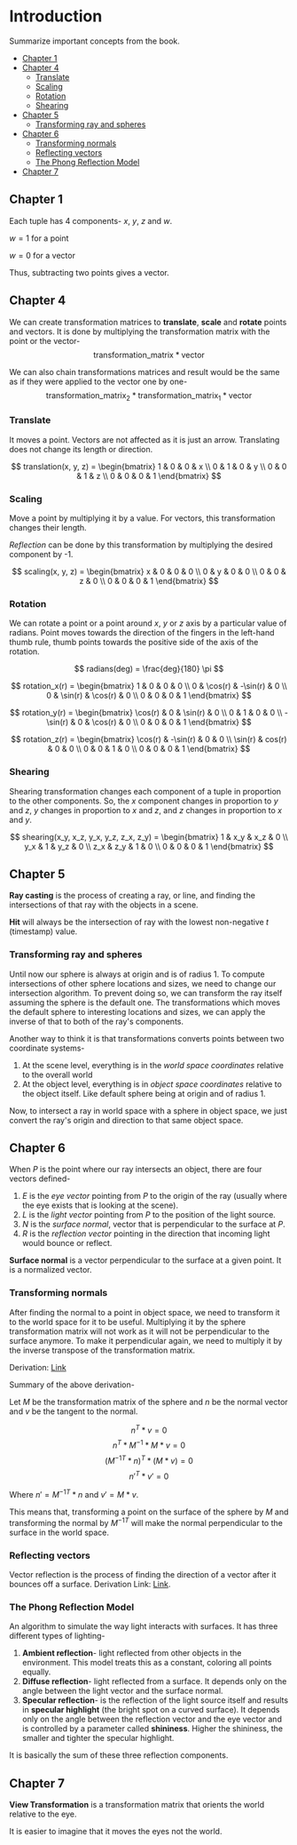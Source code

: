 # Introduction

Summarize important concepts from the book.

<!-- toc -->

- [Chapter 1](#chapter-1)
- [Chapter 4](#chapter-4)
  * [Translate](#translate)
  * [Scaling](#scaling)
  * [Rotation](#rotation)
  * [Shearing](#shearing)
- [Chapter 5](#chapter-5)
  * [Transforming ray and spheres](#transforming-ray-and-spheres)
- [Chapter 6](#chapter-6)
  * [Transforming normals](#transforming-normals)
  * [Reflecting vectors](#reflecting-vectors)
  * [The Phong Reflection Model](#the-phong-reflection-model)
- [Chapter 7](#chapter-7)

<!-- tocstop -->

## Chapter 1

Each tuple has 4 components- *x*, *y*, *z* and *w*.

$w = 1$ for a point

$w = 0$ for a vector

Thus, subtracting two points gives a vector.

## Chapter 4

We can create transformation matrices to **translate**, **scale** and **rotate** points and vectors.
It is done by multiplying the transformation matrix with the point or the vector-
$$ \text{transformation\_matrix} * \text{vector} $$

We can also chain transformations matrices and result would be the same as if they were applied to the vector one by one-
$$ \text{transformation\_matrix}_2 * \text{transformation\_matrix}_1 * \text{vector} $$

### Translate

It moves a point.
Vectors are not affected as it is just an arrow. Translating does not change its length or direction.

$$
translation(x, y, z) =
\begin{bmatrix}
1 & 0 & 0 & x \\
0 & 1 & 0 & y \\
0 & 0 & 1 & z \\
0 & 0 & 0 & 1
\end{bmatrix}
$$

### Scaling

Move a point by multiplying it by a value.
For vectors, this transformation changes their length.

*Reflection* can be done by this transformation by multiplying the desired component by -1.

$$
scaling(x, y, z) =
\begin{bmatrix}
x & 0 & 0 & 0 \\
0 & y & 0 & 0 \\
0 & 0 & z & 0 \\
0 & 0 & 0 & 1
\end{bmatrix}
$$

### Rotation

We can rotate a point or a point around *x*, *y* or *z* axis by a particular value of radians.
Point moves towards the direction of the fingers in the left-hand thumb rule, thumb points towards the positive side of the axis of the rotation.

$$ radians(deg) = \frac{deg}{180} \pi $$

$$
rotation_x(r) =
\begin{bmatrix}
1 & 0 & 0 & 0 \\
0 & \cos(r) & -\sin(r) & 0 \\
0 & \sin(r) & \cos(r) & 0 \\
0 & 0 & 0 & 1
\end{bmatrix}
$$

$$
rotation_y(r) =
\begin{bmatrix}
\cos(r) & 0 & \sin(r) & 0 \\
0 & 1 & 0 & 0 \\
-\sin(r) & 0 & \cos(r) & 0 \\
0 & 0 & 0 & 1
\end{bmatrix}
$$

$$
rotation_z(r) =
\begin{bmatrix}
\cos(r) & -\sin(r) & 0 & 0 \\
\sin(r) & cos(r) & 0 & 0 \\
0 & 0 & 1 & 0 \\
0 & 0 & 0 & 1
\end{bmatrix}
$$

### Shearing

Shearing transformation changes each component of a tuple in proportion to the other components. So, the *x* component changes in proportion to *y* and *z*, *y* changes in proportion to *x* and *z*, and *z* changes in proportion to *x* and *y*.

$$
shearing(x_y, x_z, y_x, y_z, z_x, z_y) =
\begin{bmatrix}
1 & x_y & x_z & 0 \\
y_x & 1 & y_z & 0 \\
z_x & z_y & 1 & 0 \\
0 & 0 & 0 & 1
\end{bmatrix}
$$

## Chapter 5

**Ray casting** is the process of creating a ray, or line, and finding the intersections of that ray with the objects in a scene.

**Hit** will always be the intersection of ray with the lowest non-negative *t* (timestamp) value.

### Transforming ray and spheres

Until now our sphere is always at origin and is of radius 1. To compute intersections of other sphere locations and sizes, we need to change our intersection algorithm. To prevent doing so, we can transform the ray itself assuming the sphere is the default one.
The transformations which moves the default sphere to interesting locations and sizes, we can apply the inverse of that to both of the ray's components.

Another way to think it is that transformations converts points between two coordinate systems-

1) At the scene level, everything is in the *world space coordinates* relative to the overall world
2) At the object level, everything is in *object space coordinates* relative to the object itself. Like default sphere being at origin and of radius 1.

Now, to intersect a ray in world space with a sphere in object space, we just convert the ray's origin and direction to that same object space.

## Chapter 6

When *P* is the point where our ray intersects an object, there are four vectors defined-

1) *E* is the *eye vector* pointing from *P* to the origin of the ray (usually where the eye exists that is looking at the scene).
2) *L* is the *light vector* pointing from *P* to the position of the light source.
3) *N* is the *surface normal*, vector that is perpendicular to the surface at *P*.
4) *R* is the *reflection vector* pointing in the direction that incoming light would bounce or reflect.

**Surface normal** is a vector perpendicular to the surface at a given point. It is a normalized vector.

### Transforming normals

After finding the normal to a point in object space, we need to transform it to the world space for it to be useful.
Multiplying it by the sphere transformation matrix will not work as it will not be perpendicular to the surface anymore.
To make it perpendicular again, we need to multiply it by the inverse transpose of the transformation matrix.

Derivation:
[Link](https://www.scratchapixel.com/lessons/mathematics-physics-for-computer-graphics/geometry/transforming-normals.html)

Summary of the above derivation-

Let $M$ be the transformation matrix of the sphere and $n$ be the normal vector and $v$ be the tangent to the normal.

$$ n^{T}*v = 0 $$
$$ n^{T} * M^{-1} * M * v = 0 $$
$$ (M^{-1T} * n)^{T} * (M * v) = 0 $$
$$ n'^{T} * v' = 0 $$

Where $n' = M^{-1T} * n$ and $v' = M * v$.

This means that, transforming a point on the surface of the sphere by $M$ and transforming the normal by $M^{-1T}$ will make the normal perpendicular to the surface in the world space.

### Reflecting vectors

Vector reflection is the process of finding the direction of a vector after it bounces off a surface.
Derivation Link: [Link](https://www.bluebill.net/vector_reflection.html).

### The Phong Reflection Model

An algorithm to simulate the way light interacts with surfaces. It has three different types of lighting-

1) **Ambient reflection**- light reflected from other objects in the environment. This model treats this as a constant, coloring all points equally.
2) **Diffuse reflection**- light reflected from a surface. It depends only on the angle between the light vector and the surface normal.
3) **Specular reflection**- is the reflection of the light source itself and results in **specular highlight** (the bright spot on a curved surface). It depends only on the angle between the reflection vector and the eye vector and is controlled by a parameter called **shininess**. Higher the shininess, the smaller and tighter the specular highlight.

It is basically the sum of these three reflection components.

## Chapter 7

**View Transformation** is a transformation matrix that orients the world relative to the eye.

It is easier to imagine that it moves the eyes not the world.
